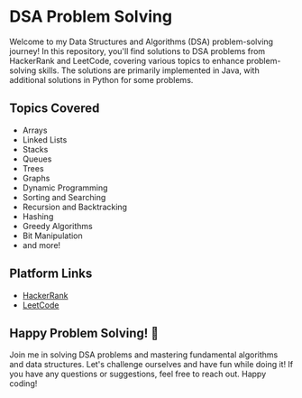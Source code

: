 # DSA Problem Solving

Welcome to my Data Structures and Algorithms (DSA) problem-solving journey! In this repository, you'll find solutions to DSA problems from HackerRank and LeetCode, covering various topics to enhance problem-solving skills. The solutions are primarily implemented in Java, with additional solutions in Python for some problems.

## Topics Covered

- Arrays
- Linked Lists
- Stacks
- Queues
- Trees
- Graphs
- Dynamic Programming
- Sorting and Searching
- Recursion and Backtracking
- Hashing
- Greedy Algorithms
- Bit Manipulation
- and more!

## Platform Links

- [HackerRank](https://www.hackerrank.com)
- [LeetCode](https://leetcode.com)

## Happy Problem Solving! 🚀

Join me in solving DSA problems and mastering fundamental algorithms and data structures. Let's challenge ourselves and have fun while doing it! If you have any questions or suggestions, feel free to reach out. Happy coding!
